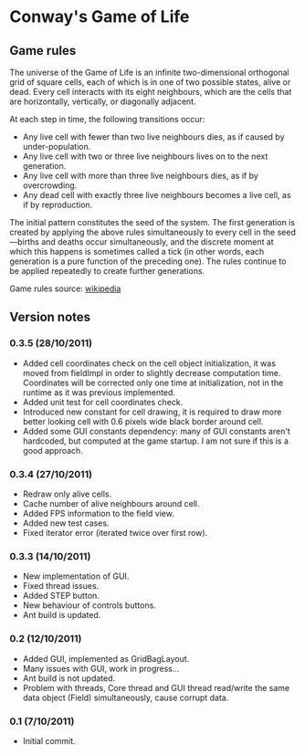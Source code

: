 ﻿Conway's Game of Life
======================

Game rules
-----------------------
The universe of the Game of Life is an infinite two-dimensional orthogonal grid of square cells, each of which is in one of two possible states, alive or dead. Every cell interacts with its eight neighbours, which are the cells that are horizontally, vertically, or diagonally adjacent.

At each step in time, the following transitions occur:

* Any live cell with fewer than two live neighbours dies, as if caused by under-population.
* Any live cell with two or three live neighbours lives on to the next generation.
* Any live cell with more than three live neighbours dies, as if by overcrowding.
* Any dead cell with exactly three live neighbours becomes a live cell, as if by reproduction.

The initial pattern constitutes the seed of the system. The first generation is created by applying the above rules simultaneously to every cell in the seed—births and deaths occur simultaneously, and the discrete moment at which this happens is sometimes called a tick (in other words, each generation is a pure function of the preceding one). The rules continue to be applied repeatedly to create further generations.

Game rules source: [wikipedia]

[wikipedia]: http://en.wikipedia.org/wiki/Conway's_Game_of_Life

Version notes
------------------
### 0.3.5 (28/10/2011)
* Added cell coordinates check on the cell object initialization, it was moved from fieldImpl in order to slightly decrease computation time. Coordinates will be corrected only one time at initialization, not in the runtime as it was previous implemented.
* Added unit test for cell coordinates check.
* Introduced new constant for cell drawing, it is required to draw more better looking cell with 0.6 pixels wide black border around cell.
* Added some GUI constants dependency: many of GUI constants aren't hardcoded, but computed at the game startup. I am not sure if this is a good approach.

### 0.3.4 (27/10/2011)
* Redraw only alive cells.
* Cache number of alive neighbours around cell.
* Added FPS information to the field view.
* Added new test cases.
* Fixed iterator error (iterated twice over first row).

### 0.3.3 (14/10/2011)
* New implementation of GUI.
* Fixed thread issues.
* Added STEP button.
* New behaviour of controls buttons.
* Ant build is updated.

### 0.2 (12/10/2011)
* Added GUI, implemented as GridBagLayout.
* Many issues with GUI, work in progress...
* Ant build is not updated.
* Problem with threads, Core thread and GUI thread read/write the same data object (Field) simultaneously, cause corrupt data.

### 0.1 (7/10/2011) 
* Initial commit.